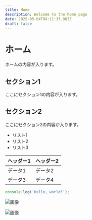 ```yaml
---
title: Home
description: Welcome to the home page
date: 2025-05-04T08:11:33.863Z
draft: false
---
```


# ホーム

ホームの内容が入ります。

## セクション1
ここにセクション1の内容が入ります。

## セクション2
ここにセクション2の内容が入ります。

- リスト1
- リスト2
- リスト3

| ヘッダー1 | ヘッダー2 |
| --------- | --------- |
| データ1   | データ2   |
| データ3   | データ4   |

```javascript
console.log('Hello, world!');
```


![画像](https://dummyimage.com/320x180/2D3748/F5F7FA?text=%E3%83%9B%E3%83%BC%E3%83%A0)

![画像](https://dummyimage.com/640x360/1A202C/EDF2F7?text=%E3%83%9B%E3%83%BC%E3%83%A0)